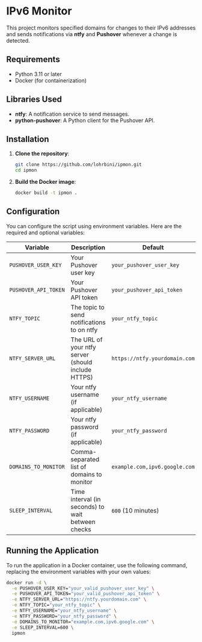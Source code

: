 # IPv6 Monitor

This project monitors specified domains for changes to their IPv6 addresses and sends notifications via **ntfy** and **Pushover** whenever a change is detected.

## Requirements

- Python 3.11 or later
- Docker (for containerization)

## Libraries Used

- **ntfy**: A notification service to send messages.
- **python-pushover**: A Python client for the Pushover API.

## Installation

1. **Clone the repository**:
    ```bash
    git clone https://github.com/lohrbini/ipmon.git
    cd ipmon
    ```

2. **Build the Docker image**:
    ```bash
    docker build -t ipmon .
    ```

## Configuration

You can configure the script using environment variables. Here are the required and optional variables:

| Variable                    | Description                                                   | Default                        |
|-----------------------------|---------------------------------------------------------------|--------------------------------|
| `PUSHOVER_USER_KEY`         | Your Pushover user key                                       | `your_pushover_user_key`      |
| `PUSHOVER_API_TOKEN`        | Your Pushover API token                                      | `your_pushover_api_token`     |
| `NTFY_TOPIC`                | The topic to send notifications to on ntfy                   | `your_ntfy_topic`             |
| `NTFY_SERVER_URL`           | The URL of your ntfy server (should include HTTPS)          | `https://ntfy.yourdomain.com` |
| `NTFY_USERNAME`             | Your ntfy username (if applicable)                           | `your_ntfy_username`          |
| `NTFY_PASSWORD`             | Your ntfy password (if applicable)                           | `your_ntfy_password`          |
| `DOMAINS_TO_MONITOR`       | Comma-separated list of domains to monitor                   | `example.com,ipv6.google.com` |
| `SLEEP_INTERVAL`            | Time interval (in seconds) to wait between checks           | `600` (10 minutes)            |

## Running the Application

To run the application in a Docker container, use the following command, replacing the environment variables with your own values:

```bash
docker run -d \
  -e PUSHOVER_USER_KEY="your_valid_pushover_user_key" \
  -e PUSHOVER_API_TOKEN="your_valid_pushover_api_token" \
  -e NTFY_SERVER_URL="https://ntfy.yourdomain.com" \
  -e NTFY_TOPIC="your_ntfy_topic" \
  -e NTFY_USERNAME="your_ntfy_username" \
  -e NTFY_PASSWORD="your_ntfy_password" \
  -e DOMAINS_TO_MONITOR="example.com,ipv6.google.com" \
  -e SLEEP_INTERVAL=600 \
  ipmon
```


